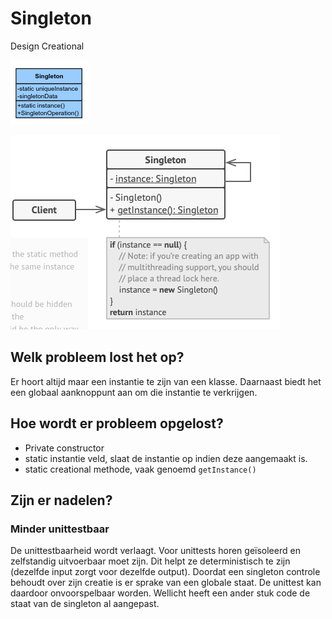 # Singleton
Design
Creational

![](assets/class-diagram.png)

![](assets/class-diagram-concrete.png)

## Welk probleem lost het op?
Er hoort altijd maar een instantie te zijn van een klasse. Daarnaast biedt het een globaal
aanknoppunt aan om die instantie te verkrijgen.

## Hoe wordt er probleem opgelost?
- Private constructor
- static instantie veld, slaat de instantie op indien deze aangemaakt is.
- static creational methode, vaak genoemd `getInstance()`

## Zijn er nadelen?
### Minder unittestbaar
De unittestbaarheid wordt verlaagt. Voor unittests horen geïsoleerd en zelfstandig uitvoerbaar
moet zijn. Dit helpt ze deterministisch te zijn (dezelfde input zorgt voor dezelfde output). Doordat een
singleton controle behoudt over zijn creatie is er sprake van een globale staat. De unittest kan daardoor
onvoorspelbaar worden. Wellicht heeft een ander stuk code de staat van de singleton al aangepast.

